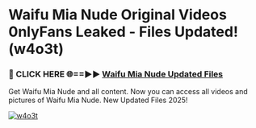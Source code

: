 # Waifu Mia Nude Original Videos 0nlyFans Leaked - Files Updated! (w4o3t)

<h3>🔴 CLICK HERE 🌐==►► <a href="https://tinyurl.com/4mcuefdz" rel="nofollow">Waifu Mia Nude Updated Files</a></h3>

Get Waifu Mia Nude and all content. Now you can access all videos and pictures of Waifu Mia Nude. New Updated Files 2025!

[![w4o3t](https://i.imgur.com/StAQSOY.gif)](https://tinyurl.com/4mcuefdz)
